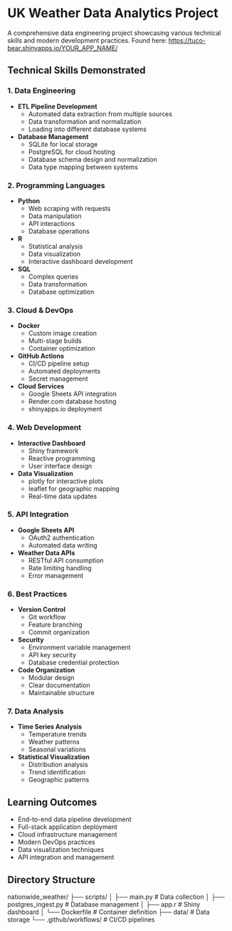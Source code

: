 # UK Weather Data Analytics Project

A comprehensive data engineering project showcasing various technical skills and modern development practices.
Found here: https://tuco-bear.shinyapps.io/YOUR_APP_NAME/

## Technical Skills Demonstrated

### 1. Data Engineering
- **ETL Pipeline Development**
  - Automated data extraction from multiple sources
  - Data transformation and normalization
  - Loading into different database systems
- **Database Management**
  - SQLite for local storage
  - PostgreSQL for cloud hosting
  - Database schema design and normalization
  - Data type mapping between systems

### 2. Programming Languages
- **Python**
  - Web scraping with requests
  - Data manipulation
  - API interactions
  - Database operations
- **R**
  - Statistical analysis
  - Data visualization
  - Interactive dashboard development
- **SQL**
  - Complex queries
  - Data transformation
  - Database optimization

### 3. Cloud & DevOps
- **Docker**
  - Custom image creation
  - Multi-stage builds
  - Container optimization
- **GitHub Actions**
  - CI/CD pipeline setup
  - Automated deployments
  - Secret management
- **Cloud Services**
  - Google Sheets API integration
  - Render.com database hosting
  - shinyapps.io deployment

### 4. Web Development
- **Interactive Dashboard**
  - Shiny framework
  - Reactive programming
  - User interface design
- **Data Visualization**
  - plotly for interactive plots
  - leaflet for geographic mapping
  - Real-time data updates

### 5. API Integration
- **Google Sheets API**
  - OAuth2 authentication
  - Automated data writing
- **Weather Data APIs**
  - RESTful API consumption
  - Rate limiting handling
  - Error management

### 6. Best Practices
- **Version Control**
  - Git workflow
  - Feature branching
  - Commit organization
- **Security**
  - Environment variable management
  - API key security
  - Database credential protection
- **Code Organization**
  - Modular design
  - Clear documentation
  - Maintainable structure

### 7. Data Analysis
- **Time Series Analysis**
  - Temperature trends
  - Weather patterns
  - Seasonal variations
- **Statistical Visualization**
  - Distribution analysis
  - Trend identification
  - Geographic patterns

## Learning Outcomes
- End-to-end data pipeline development
- Full-stack application deployment
- Cloud infrastructure management
- Modern DevOps practices
- Data visualization techniques
- API integration and management

## Directory Structure
nationwide_weather/
├── scripts/
│ ├── main.py # Data collection
│ ├── postgres_ingest.py # Database management
│ ├── app.r # Shiny dashboard
│ └── Dockerfile # Container definition
├── data/ # Data storage
└── .github/workflows/ # CI/CD pipelines
